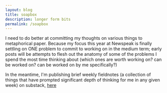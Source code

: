 ```yaml
---
layout: blog
title: soapbox
description: longer form bits
permalink: /soapbox
---
```


I need to do better at committing my thoughts on various things to metaphorical paper. Because my focus this year at Newspeak is finally settling on ONE problem to commit to working on in the medium term; early posts will be attempts to flesh out the anatomy of some of the problems I spend the most time thinking about (which ones are worth working on? can be worked on? can be worked on by me specifically?)

In the meantime, I'm publishing brief weekly fieldnotes (a collection of things that have prompted significant depth of thinking for me in any given week) on substack, [here](https://claddaghnl.substack.com/)
